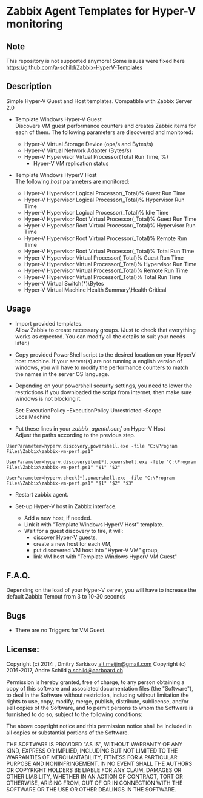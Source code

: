 # Zabbix Agent Templates for Hyper-V monitoring 

## Note
This repository is not supported anymore!
Some issues were fixed here https://github.com/a-schild/Zabbix-HyperV-Templates

## Description
Simple Hyper-V Guest and Host templates.
Compatible with Zabbix Server 2.0

* Template Windows Hyper-V Guest  
Discovers VM guest performance counters and creates Zabbix items for each of them.
The following parameters are discovered and monitored:
	* Hyper-V Virtual Storage Device (ops/s and Bytes/s)
	* Hyper-V Virtual Network Adapter (Bytes/s)
	* Hyper-V Hypervisor Virtual Processor(Total Run Time, %)
        * Hyper-V VM replication status


* Template Windows HyperV Host  
The following _host_ parameters are monitored:
	* Hyper-V Hypervisor Logical Processor(_Total)\% Guest Run Time
	* Hyper-V Hypervisor Logical Processor(_Total)\% Hypervisor Run Time
	* Hyper-V Hypervisor Logical Processor(_Total)\% Idle Time
	* Hyper-V Hypervisor Root Virtual Processor(_Total)\% Guest Run Time
	* Hyper-V Hypervisor Root Virtual Processor(_Total)\% Hypervisor Run Time
	* Hyper-V Hypervisor Root Virtual Processor(_Total)\% Remote Run Time
	* Hyper-V Hypervisor Root Virtual Processor(_Total)\% Total Run Time
	* Hyper-V Hypervisor Virtual Processor(_Total)\% Guest Run Time
	* Hyper-V Hypervisor Virtual Processor(_Total)\% Hypervisor Run Time
	* Hyper-V Hypervisor Virtual Processor(_Total)\% Remote Run Time
	* Hyper-V Hypervisor Virtual Processor(_Total)\% Total Run Time
	* Hyper-V Virtual Switch(*)\Bytes
	* Hyper-V Virtual Machine Health Summary\Health Critical
	


## Usage
* Import provided templates.  
Allow Zabbix to create necessary groups. 
(Just to check that everything works as expected. You can modify all the details to suit your needs later.)

*  Copy provided PowerShell script to the desired location on your HyperV host machine.
   If your server(s) are not running a english version of windows, you will have to modify
   the performance counters to match the names in the server OS language.

*  Depending on your powershell security settings, you need to lower the restrictions
   If you downloaded the script from internet, then make sure windows is not blocking it.
   
   Set-ExecutionPolicy -ExecutionPolicy Unrestricted -Scope LocalMachine
   
* Put these lines in your _zabbix_agentd.conf_ on Hyper-V Host  
 Adjust the paths according to the previous step.

`UserParameter=hyperv.discovery,powershell.exe -file "C:\Program Files\Zabbix\zabbix-vm-perf.ps1"`

`UserParameter=hyperv.discoveryitem[*],powershell.exe -file "C:\Program Files\Zabbix\zabbix-vm-perf.ps1" "$1" "$2"`

`UserParameter=hyperv.check[*],powershell.exe -file "C:\Program Files\Zabbix\zabbix-vm-perf.ps1" "$1" "$2" "$3"`

* Restart zabbix agent.

* Set-up Hyper-V host in Zabbix interface. 
	* Add a new host, if needed.
	* Link it with "Template Windows HyperV Host" template. 
	* Wait for a guest discovery to fire, it will:
		* discover Hyper-V guests, 
		* create a new host for each VM,
		* put discovered VM host into "Hyper-V VM" group,
		* link VM host with "Template Windows HyperV VM Guest"

## F.A.Q.

Depending on the load of your Hyper-V server, you will have to increase the default
Zabbix Temout from 3 to 10-30 seconds


## Bugs
* There are no Triggers for VM Guest.


## License:


Copyright (c) 2014     , Dmitry Sarkisov <ait.meijin@gmail.com>
Copyright (c) 2016-2017, Andre Schild <a.schild@aarboard.ch>

Permission is hereby granted, free of charge, to any person obtaining a copy of this software and associated documentation files (the "Software"), to deal in the Software without restriction, including without limitation the rights to use, copy, modify, merge, publish, distribute, sublicense, and/or sell copies of the Software, and to permit persons to whom the Software is furnished to do so, subject to the following conditions:

The above copyright notice and this permission notice shall be included in all copies or substantial portions of the Software.

THE SOFTWARE IS PROVIDED "AS IS", WITHOUT WARRANTY OF ANY KIND, EXPRESS OR IMPLIED, INCLUDING BUT NOT LIMITED TO THE WARRANTIES OF MERCHANTABILITY, FITNESS FOR A PARTICULAR PURPOSE AND NONINFRINGEMENT. IN NO EVENT SHALL THE AUTHORS OR COPYRIGHT HOLDERS BE LIABLE FOR ANY CLAIM, DAMAGES OR OTHER LIABILITY, WHETHER IN AN ACTION OF CONTRACT, TORT OR OTHERWISE, ARISING FROM, OUT OF OR IN CONNECTION WITH THE SOFTWARE OR THE USE OR OTHER DEALINGS IN THE SOFTWARE.
